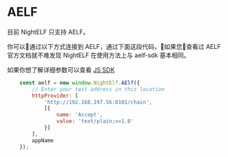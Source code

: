 # AELF

目前 NightELF 只支持 AELF。

你可以通过以下方式连接到 AELF，通过下面这段代码，如果您查看过 AELF 官方文档就不难发现 NightELF 在使用方法上与 aelf-sdk 基本相同。

如果你想了解详细参数可以查看 [JS SDK](https://docs.aelf.io/v/dev/sdk-reference/js-sdk)

```javascript
    const aelf = new window.NightElf.AElf({
        // Enter your test address in this location
        httpProvider: [
            'http://192.168.197.56:8101/chain',
            [{
                name: 'Accept',
                value: 'text/plain;v=1.0'
            }]
        ],
        appName
    });
```